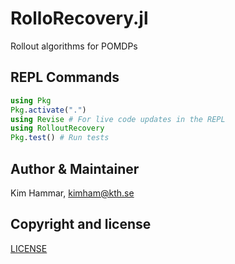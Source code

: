 # RolloRecovery.jl

Rollout algorithms for POMDPs

## REPL Commands

```julia
using Pkg
Pkg.activate(".")
using Revise # For live code updates in the REPL
using RolloutRecovery
Pkg.test() # Run tests
```

## Author & Maintainer

Kim Hammar, kimham@kth.se

## Copyright and license

[LICENSE](LICENSE.md)
